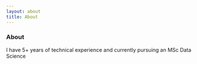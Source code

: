 ```yaml
---
layout: about
title: About
---
```


### About

I have 5+ years of technical experience and currently pursuing an MSc Data Science
